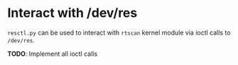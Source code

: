 # Interact with /dev/res

`resctl.py` can be used to interact with `rtscan` kernel module via ioctl calls to `/dev/res`.

**TODO**: Implement all ioctl calls
